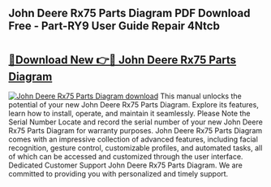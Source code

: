 ## John Deere Rx75 Parts Diagram PDF Download Free - Part-RY9 User Guide Repair 4Ntcb

# <h2><a href="http://dfrjt2.blite.top/?on=John+Deere+Rx75+Parts+Diagram">🔗Download New 👉🔴 John Deere Rx75 Parts Diagram</a></h2>

[![John Deere Rx75 Parts Diagram download](https://i.imgur.com/lujVjoI.png)](http://dfrjt2.blite.top/?on=John+Deere+Rx75+Parts+Diagram)
This manual unlocks the potential of your new John Deere Rx75 Parts Diagram. Explore its features, learn how to install, operate, and maintain it seamlessly. Please Note the Serial Number Locate and record the serial number of your new John Deere Rx75 Parts Diagram for warranty purposes. John Deere Rx75 Parts Diagram comes with an impressive collection of advanced features, including facial recognition, gesture control, customizable profiles, and automated tasks, all of which can be accessed and customized through the user interface. Dedicated Customer Support John Deere Rx75 Parts Diagram. We are committed to providing you with personalized and timely support.
